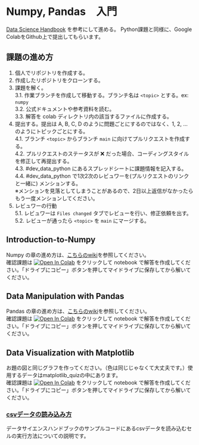 # Numpy, Pandas　入門

[Data Science Handbook][0] を参考にして進める。
Python課題と同様に、Google ColabをGithub上で提出してもらいます。


[svg]: https://colab.research.google.com/assets/colab-badge.svg

## 課題の進め方

1. 個人でリポジトリを作成する。
1. 作成したリポジトリをクローンする。
1. 課題を解く。<br>
  3.1. 作業ブランチを作成して移動する。ブランチ名は `<topic>` とする。ex: `numpy`<br>
  3.2. 公式ドキュメントや参考資料を読む。<br>
  3.3. 解答を colab ディレクトリ内の該当するファイルに作成する。<br>
1. 提出する。提出は A, B, C, D のように問題ごとにするのではなく、1, 2, ... のようにトピックごとにする。<br>
  4.1. ブランチ `<topic>` からブランチ `main` に向けてプルリクエストを作成する。<br>
  4.2. プルリクエストのステータスが ❌ だった場合、コーディングスタイルを修正して再提出する。<br>
  4.3. #dev_data_python にあるスプレッドシートに課題情報を記入する。<br>
  4.4. #dev_data_python で1次2次のレビュワーを(プルリクエストのリンクと一緒に) メンションする。<br>
  ※メンションを見落としてしまうことがあるので、2日以上返信がなかったらもう一度メンションしてください。
1. レビュワーの行動<br>
  5.1. レビュワーは `Files changed` タブでレビューを行い、修正依頼を出す。<br>
  5.2. レビューが通ったら `<topic>` を `main` にマージする。

## Introduction-to-Numpy
Numpy の章の進め方は、[こちらのwiki][1]を参照してください。<br>
確認課題は [![Open In Colab][svg]][2] をクリックして notebook で解答を作成してください。「ドライブにコピー」ボタンを押してマイドライブに保存してから解いてください。

## Data Manipulation with Pandas
Pandas の章の進め方は、[こちらのwiki][3]を参照してください。<br>
確認課題は [![Open In Colab][svg]][4] をクリックして notebook で解答を作成してください。「ドライブにコピー」ボタンを押してマイドライブに保存してから解いてください。


## Data Visualization with Matplotlib
お題の図と同じグラフを作ってください。（色は同じじゃなくて大丈夫です。）使用するデータはmatplotlib_quizの中にあります。<br>
確認課題は [![Open In Colab][svg]][5] をクリックして notebook で解答を作成してください。「ドライブにコピー」ボタンを押してマイドライブに保存してから解いてください。

### [csvデータの読み込み方][6]
データサイエンスハンドブックのサンプルコードにあるcsvデータを読み込むセルの実行方法についての説明です。


[0]: https://jakevdp.github.io/PythonDataScienceHandbook/
[1]: https://github.com/shinonome-inc/Basic-Python/wiki/Introduction-to-Numpy
[2]: https://drive.google.com/file/d/1AcB5_rpqpw3uhlLyTtChylbktQml4O2U/view?usp=sharing
[3]: https://github.com/shinonome-inc/Basic-Python/wiki/Data-Manipulation-with-Pandas
[4]: https://drive.google.com/file/d/1xKx_9GQ9mYujKZ4ga3xlAyJw7Kp6LLpk/view?usp=sharing
[5]: https://drive.google.com/file/d/1wotcrmiMFsc7abWNMua5t6BcKHHjDmaN/view?usp=sharing
[6]: https://github.com/shinonome-inc/Basic-Python/wiki/csv%E3%83%87%E3%83%BC%E3%82%BF%E3%81%AE%E8%AA%AD%E3%81%BF%E8%BE%BC%E3%81%BF%E6%96%B9

